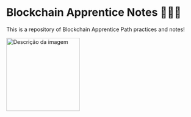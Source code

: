 # Blockchain Apprentice Notes 👩🏻‍💻
This is a repository of Blockchain Apprentice Path practices and notes!

<img alt="Descrição da imagem" width="192" src="https://blockchaincuties.com/static/landing/new/WalkingCat.png">
